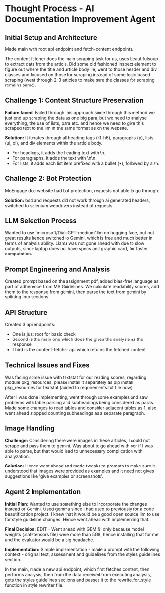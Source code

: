 # Thought Process - AI Documentation Improvement Agent

## Initial Setup and Architecture

Made main with root api endpoint and fetch-content endpoints. 

The content fetcher does the main scraping task for us, uses beautifulsoup to extract data from the article. Did some old fashioned inspect element to figure out where the title and article body lie, went to those header and div classes and focused on those for scraping instead of some logic based scraping (went through 2-3 articles to make sure the classes for scraping remains same).

## Challenge 1: Content Structure Preservation

**Failure faced:** Failed through this approach since through this method we just end up scraping the data as one big para, but we need to analyse everything, the use of lists, para etc. and hence we need to give this scraped text to the llm in the same format as on the website.

**Solution:** It iterates through all heading tags (h1-h6), paragraphs (p), lists (ul, ol), and div elements within the article body. 
- For headings, it adds the heading text with \n. 
- For paragraphs, it adds the text with \n\n. 
- For lists, it adds each list item prefixed with a bullet (•), followed by a \n.

## Challenge 2: Bot Protection

MoEngage doc website had bot protection, requests not able to go through.

**Solution:** bs4 and requests did not work through ai generated headers, switched to selenium webdrivers instead of requests.

## LLM Selection Process

Wanted to use 'microsoft/DialoGPT-medium' llm on hugging face, but not great results hence switched to Gemini, which is free and much better in terms of analysis ability. Llama was not gone ahead with due to slow outputs, since laptop does not have specs and graphic card, for faster computation.

## Prompt Engineering and Analysis

Created prompt based on the assignment pdf, added bias-free language as part of adherence from MS Guidelines. We calculate readability scores, add them to the response from gemini, then parse the text from gemini by splitting into sections.

## API Structure

Created 3 api endpoints:
- One is just root for basic check
- Second is the main one which does the gives the analysis as the response
- Third is the content-fetcher api which returns the fetched content

## Technical Issues and Fixes

Was facing some issue with textstat for our reading scores, regarding module pkg_resources, please install it separately as pip install pkg_resources for textstat (added to requirements.txt file now).

After I was done implementing, went through some examples and saw problems with table parsing and subheadings being considered as paras. Made some changes to read tables and consider adjacent tables as 1, also went ahead stopped counting subheadings as a separate paragraph.

## Image Handling

**Challenge:** Considering there were images in these articles, I could not scrape and pass them to gemini. Was about to go ahead with ocr if I was able to parse, but that would lead to unnecessary complication with analyzation.

**Solution:** Hence went ahead and made tweaks to prompts to make sure it understood that images were provided as examples and it need not gives suggestions like 'give examples or screenshots'.

## Agent 2 Implementation

**Initial Plan:** Wanted to use something else to incorporate the changes instead of Gemini. Used gemma since I had used to previously for a code beautification project. I knew that it would be a good open source llm to use for style guideline changes. Hence went ahead with implementing that.

**Final Decision:** EDIT - Went ahead with GEMINI only because model weights (.safetensors file) were more than 5GB, hence installing that for me and the evaluator would be a big headache.

**Implementation:** Simple implementation - made a prompt with the following context - original text, assessment and guidelines from the styles guidelines section. 

In the main, made a new api endpoint, which first fetches content, then performs analysis, then from the data received from executing analysis, gets the styles guidelines sections and passes it to the rewrite_for_style function in style rewriter file.